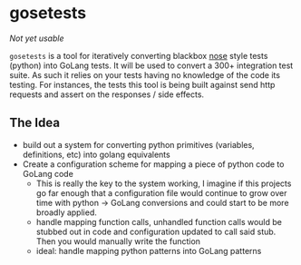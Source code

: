 gosetests
==

*Not yet usable*

`gosetests` is a tool for iteratively converting blackbox [nose](https://nose.readthedocs.io/en/latest/) style tests (python) into GoLang tests. It will be used to convert a 300+ integration test suite. As such it relies on your tests having no knowledge of the code its testing. For instances, the tests this tool is being built against send http requests and assert on the responses / side effects.

## The Idea

- build out a system for converting python primitives (variables, definitions, etc) into golang equivalents
- Create a configuration scheme for mapping a piece of python code to GoLang code
  - This is really the key to the system working, I imagine if this projects go far enough that a configuration file would continue to grow over time with python -> GoLang conversions and could start to be more broadly applied.
  - handle mapping function calls, unhandled function calls would be stubbed out in code and configuration updated to call said stub. Then you would manually write the function
  - ideal: handle mapping python patterns into GoLang patterns

